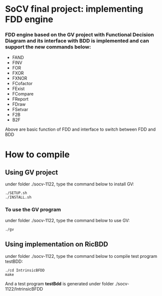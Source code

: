 # SoCV final project: implementing FDD engine

### FDD engine based on the GV project with Functional Decision Diagram and its interface with BDD is implemented and can support the new commands below:
- FAND
- FINV
- FOR
- FXOR
- FXNOR
- FCofactor
- FExist 
- FCompare 
- FReport
- FDraw
- FSetvar
- F2B
- B2F

Above are basic function of FDD and interface to switch between FDD and BDD

# How to compile
## Using GV project
under folder ./socv-1122, type the command below to install GV:
```json=
./SETUP.sh
./INSTALL.sh 
```

### To use the GV program
under folder ./socv-1122, type the command below to use GV:
```json=
./gv
```

## Using implementation on RicBDD
under folder ./socv-1122, type the command below to compile test program testBDD:
```json=
./cd IntrinsicBFDD
make
```

And a test program **testBdd** is generated under folder ./socv-1122/IntrinsicBFDD
